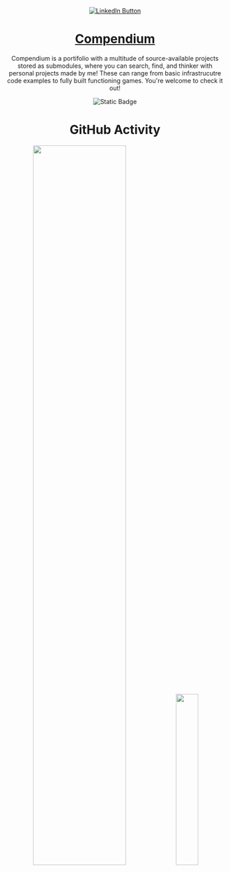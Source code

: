 
<center>

<a href="https://www.linkedin.com/in/caio-v/" target="_blank"><img src="https://img.shields.io/badge/LinkedIn-000000?style=for-the-badge&logo=linkedin&logoColor=blue" alt="LinkedIn Button"></a>



# [Compendium](https://github.com/vega-star/compendium)

Compendium is a portifolio with a multitude of source-available projects stored as submodules, where you can search, find, and thinker with personal projects made by me! These can range from basic infrastrucutre code examples to fully built functioning games. You're welcome to check it out!

![Static Badge](https://img.shields.io/badge/Compendium-%230e0847?style=for-the-badge&logo=bookstack&logoColor=white&link=https%3A%2F%2Fgithub.com%2Fvega-star%2Fcompendium)

<!-- ### **Most recent projects:** -->

# GitHub Activity

<div align = "center"> 
    <img width=65% src="http://github-profile-summary-cards.vercel.app/api/cards/profile-details?username=vega-star&theme=blueberry&hide_border=false" > 
    <img width=31.7% src="http://github-profile-summary-cards.vercel.app/api/cards/stats?username=vega-star&theme=blueberry&hide_border=false"">
</div>

</center>

